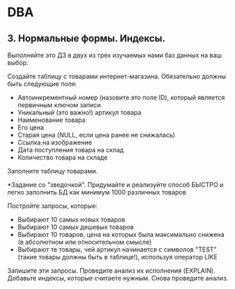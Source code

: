 # DBA
## 3. Нормальные формы. Индексы.
Выполняйте это ДЗ в двух из трех изучаемых нами баз данных на ваш выбор.

Создайте таблицу с товарами интернет-магазина. Обязательно должны быть следующие поля:
* Автоинкрементный номер (назовите это поле ID), который является первичным ключом записи
* Уникальный (это важно!) артикул товара
* Наименование товара
* Его цена
* Старая цена (NULL, если цена ранее не снижалась)
* Ссылка на изображение
* Дата поступления товара на склад
* Количество товара на складе

Заполните таблицу товарами.

*Задание со "зведочкой". Придумайте и реализуйте способ БЫСТРО и легко заполнить БД как минимум 1000 различных товаров

Постройте запросы, которые:

* Выбирают 10 самых новых товаров
* Выбирают 10 самых дешевых товаров
* Выбирают 10 товаров, цена на которых была максимально снижена (в абсолютном или относительном смысле)
* Выбирают те товары, чей артикул начинается с символов "TEST" (такие товары должны быть в таблице!), используя оператор LIKE

Запишите эти запросы. Проведите анализ их исполнения (EXPLAIN). Добавьте индексы, которые считаете нужным. Снова проведите анализ.